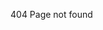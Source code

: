 404 Page not found

<script src="https://code.jquery.com/jquery-1.4.2.min.js"></script>
<script>$(document).ready(function(){  (document.getElementById("footer_wrap").getElementsByClassName("inner"))[0].innerHTML = "<p>© 2021 All rights reserved.</p>";  });</script>

<script>
   setTimeout(function(){
      window.location.href = 'https://rksk.net/';
   }, 5000);
</script>
